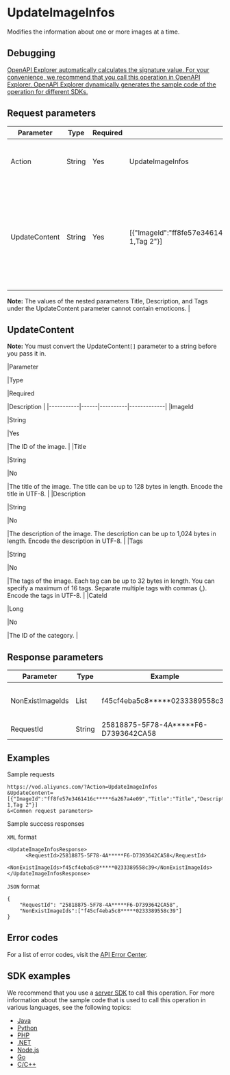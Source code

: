 # UpdateImageInfos

Modifies the information about one or more images at a time.

## Debugging

[OpenAPI Explorer automatically calculates the signature value. For your convenience, we recommend that you call this operation in OpenAPI Explorer. OpenAPI Explorer dynamically generates the sample code of the operation for different SDKs.](https://api.aliyun.com/#product=vod&api=UpdateImageInfos&type=RPC&version=2017-03-21)

## Request parameters

|Parameter|Type|Required|Example|Description|
|---------|----|--------|-------|-----------|
|Action|String|Yes|UpdateImageInfos|The operation that you want to perform. Set the value to **UpdateImageInfos**. |
|UpdateContent|String|Yes|\[\{"ImageId":"ff8fe57e3461416c\*\*\*\*\*6a267a4e09","Title":"Title","Description":"Description","Tags":"Tag 1,Tag 2"\}\]|The new information about the one or more images. You can modify the information about up to 20 images at a time. For more information, see the **UpdateContent** section of this topic.

 **Note:** The values of the nested parameters Title, Description, and Tags under the UpdateContent parameter cannot contain emoticons. |

## UpdateContent

**Note:** You must convert the UpdateContent`[]` parameter to a string before you pass it in.

|Parameter

|Type

|Required

|Description |
|-----------|------|----------|-------------|
|ImageId

|String

|Yes

|The ID of the image. |
|Title

|String

|No

|The title of the image. The title can be up to 128 bytes in length. Encode the title in UTF-8. |
|Description

|String

|No

|The description of the image. The description can be up to 1,024 bytes in length. Encode the description in UTF-8. |
|Tags

|String

|No

|The tags of the image. Each tag can be up to 32 bytes in length. You can specify a maximum of 16 tags. Separate multiple tags with commas \(,\). Encode the tags in UTF-8. |
|CateId

|Long

|No

|The ID of the category. |

## Response parameters

|Parameter|Type|Example|Description|
|---------|----|-------|-----------|
|NonExistImageIds|List|f45cf4eba5c8\*\*\*\*\*0233389558c39|The IDs of the images that do not exist. |
|RequestId|String|25818875-5F78-4A\*\*\*\*\*F6-D7393642CA58|The ID of the request. |

## Examples

Sample requests

```
https://vod.aliyuncs.com/?Action=UpdateImageInfos
&UpdateContent=[{"ImageId":"ff8fe57e3461416c*****6a267a4e09","Title":"Title","Description":"Description","Tags":"Tag 1,Tag 2"}]
&<Common request parameters>
```

Sample success responses

`XML` format

```
<UpdateImageInfosResponse>
	  <RequestId>25818875-5F78-4A*****F6-D7393642CA58</RequestId>
	  <NonExistImageIds>f45cf4eba5c8*****0233389558c39</NonExistImageIds>
</UpdateImageInfosResponse>
```

`JSON` format

```
{
    "RequestId": "25818875-5F78-4A*****F6-D7393642CA58",
    "NonExistImageIds":["f45cf4eba5c8*****0233389558c39"]
}
```

## Error codes

For a list of error codes, visit the [API Error Center](https://error-center.alibabacloud.com/status/product/vod).

## SDK examples

We recommend that you use a [server SDK](~~101789~~) to call this operation. For more information about the sample code that is used to call this operation in various languages, see the following topics:

-   [Java](~~61063~~)
-   [Python](~~61054~~)
-   [PHP](~~61069~~)
-   [.NET](~~84750~~)
-   [Node.js](~~101396~~)
-   [Go](~~101411~~)
-   [C/C++](~~101261~~)

